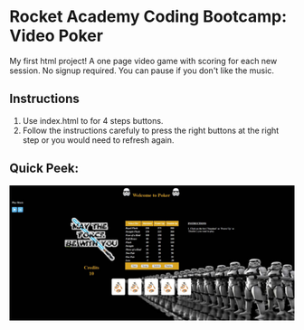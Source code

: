 # Rocket Academy Coding Bootcamp: Video Poker
My first html project! A one page video game with scoring for each new session. No signup required. You can pause if you don't like the music.

## Instructions
1. Use index.html to for 4 steps buttons.
2. Follow the instructions carefuly to press the right buttons at the right step or you would need to refresh again.

## Quick Peek:
![](views/cover.jpg)
